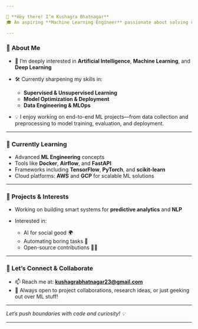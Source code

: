 ```yaml
---

👋 **Hey there! I’m Kushagra Bhatnagar**
🎓 An aspiring **Machine Learning Engineer** passionate about solving real-world problems with AI

---
```


### 🚀 **About Me**

* 🤖 I’m deeply interested in **Artificial Intelligence**, **Machine Learning**, and **Deep Learning**
* 🛠️ Currently sharpening my skills in:

  * **Supervised & Unsupervised Learning**
  * **Model Optimization & Deployment**
  * **Data Engineering & MLOps**
* 💡 I enjoy working on end-to-end ML projects—from data collection and preprocessing to model training, evaluation, and deployment.

---

### 🌱 **Currently Learning**

* Advanced **ML Engineering** concepts
* Tools like **Docker**, **Airflow**, and **FastAPI**
* Frameworks including **TensorFlow**, **PyTorch**, and **scikit-learn**
* Cloud platforms: **AWS** and **GCP** for scalable ML solutions

---

### 🧠 **Projects & Interests**

* Working on building smart systems for **predictive analytics** and **NLP**
* Interested in:

  * AI for social good 🌍
  * Automating boring tasks 🤖
  * Open-source contributions 🧑‍💻

---

### 🤝 **Let’s Connect & Collaborate**

* 📫 Reach me at: **[kushagrabhatnagar23@gmail.com](mailto:kushagrabhatnagar23@gmail.com)**
* 💬 Always open to project collaborations, research ideas, or just geeking out over ML stuff!

---

*Let’s push boundaries with code and curiosity! 💡*

---
